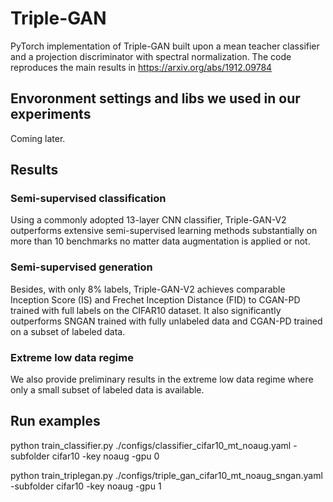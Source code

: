 # Triple-GAN

PyTorch implementation of Triple-GAN built upon a mean teacher classifier and a projection discriminator with spectral normalization. The code reproduces the main results in https://arxiv.org/abs/1912.09784 


## Envoronment settings and libs we used in our experiments

Coming later.

## Results

### Semi-supervised classification

Using a commonly adopted 13-layer CNN classifier, Triple-GAN-V2 outperforms extensive semi-supervised learning methods substantially on more than 10 benchmarks no matter data augmentation is applied or not.

### Semi-supervised generation

Besides, with only 8% labels, Triple-GAN-V2 achieves comparable Inception Score (IS) and Frechet Inception Distance (FID) to CGAN-PD trained with full labels on the CIFAR10 dataset. It also significantly outperforms SNGAN trained with fully unlabeled data and CGAN-PD trained on a subset of labeled data.

### Extreme low data regime

We also provide preliminary results in the extreme low data regime where only a small subset of labeled data is available.


## Run examples

python train_classifier.py ./configs/classifier_cifar10_mt_noaug.yaml -subfolder cifar10 -key noaug -gpu 0

python train_triplegan.py ./configs/triple_gan_cifar10_mt_noaug_sngan.yaml -subfolder cifar10 -key noaug -gpu 1